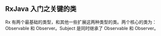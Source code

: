 ## RxJava 入门之关键的类 
Rx 有两个最基础的类型，和其他一些扩展这两种类型的类。两个核心的类为： Observable 和 Observer。Subject 是同时继承了 Observable 和 Observer。

